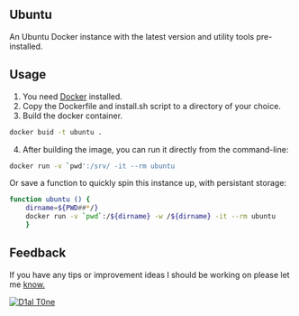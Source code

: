 ## Ubuntu
An Ubuntu Docker instance with the latest version and utility tools pre-installed.<br>

## Usage
1. You need [Docker](https://docs.docker.com/get-docker/) installed.<br>
2. Copy the Dockerfile and install.sh script to a directory of your choice.
3. Build the docker container.<br>
```bash
docker buid -t ubuntu .
```
4. After building the image, you can run it directly from the command-line:
```bash
docker run -v `pwd':/srv/ -it --rm ubuntu
```
Or save a function to quickly spin this instance up, with persistant storage:<br>
```bash
function ubuntu () {
	dirname=${PWD##*/}
	docker run -v `pwd`:/${dirname} -w /${dirname} -it --rm ubuntu
	}
```

## Feedback
If you have any tips or improvement ideas I should be working on please let me [know.](https://github.com/D1al-T0ne/Dockerfiles/Ubuntu/Issues)

[![D1al T0ne](https://aleen42.github.io/badges/src/twitter.svg)](https://twitter.com/D1AL__T0NE)<br>
